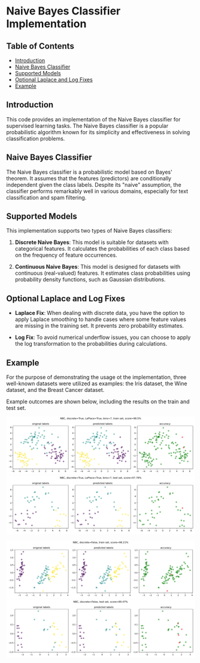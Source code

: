 # Naive Bayes Classifier Implementation

## Table of Contents

- [Introduction](#introduction)
- [Naive Bayes Classifier](#naive-bayes-classifier)
- [Supported Models](#supported-models)
- [Optional Laplace and Log Fixes](#optional-laplace-and-log-fixes)
- [Example](#example)

## Introduction

This code provides an implementation of the Naive Bayes classifier for supervised learning tasks. The Naive Bayes classifier is a popular probabilistic algorithm known for its simplicity and effectiveness in solving classification problems.

## Naive Bayes Classifier

The Naive Bayes classifier is a probabilistic model based on Bayes' theorem. It assumes that the features (predictors) are conditionally independent given the class labels. Despite its "naive" assumption, the classifier performs remarkably well in various domains, especially for text classification and spam filtering.

## Supported Models

This implementation supports two types of Naive Bayes classifiers:

1. **Discrete Naive Bayes**: This model is suitable for datasets with categorical features. It calculates the probabilities of each class based on the frequency of feature occurrences.

2. **Continuous Naive Bayes**: This model is designed for datasets with continuous (real-valued) features. It estimates class probabilities using probability density functions, such as Gaussian distributions.

## Optional Laplace and Log Fixes

- **Laplace Fix**: When dealing with discrete data, you have the option to apply Laplace smoothing to handle cases where some feature values are missing in the training set. It prevents zero probability estimates.

- **Log Fix**: To avoid numerical underflow issues, you can choose to apply the log transformation to the probabilities during calculations.

## Example
For the purpose of demonstrating the usage ot the implementation, three well-known datasets were utilized as examples: the Iris dataset, the Wine dataset, and the Breast Cancer dataset.  

Example outcomes are shown below, including the results on the train and test set.

![Train Set](d1_train.png)
![Test Set](d1_test.png)

![Train Set](c_iris_train.png)
![Test Set](c_iris_test.png)